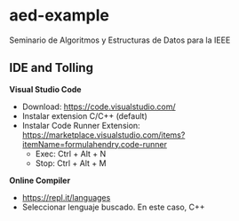 # aed-example
Seminario de Algoritmos y Estructuras de Datos para la IEEE

## IDE and Tolling

**Visual Studio Code**
- Download: https://code.visualstudio.com/
- Instalar extension C/C++ (default)
- Instalar Code Runner Extension: https://marketplace.visualstudio.com/items?itemName=formulahendry.code-runner
  - Exec: Ctrl + Alt + N
  - Stop: Ctrl + Alt + M

**Online Compiler**
- https://repl.it/languages
- Seleccionar lenguaje buscado. En este caso, C++

